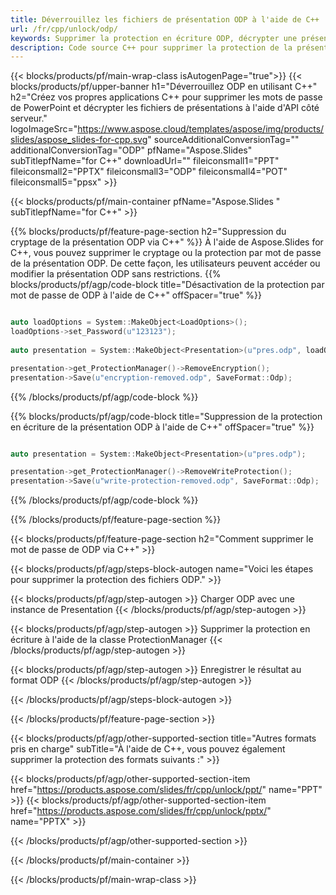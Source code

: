 ```yaml
---
title: Déverrouillez les fichiers de présentation ODP à l'aide de C++
url: /fr/cpp/unlock/odp/
keywords: Supprimer la protection en écriture ODP, décrypter une présentation ODP, déverrouiller la présentation ODP, déprotéger ODP
description: Code source C++ pour supprimer la protection de la présentation ODP.
---
```


{{< blocks/products/pf/main-wrap-class isAutogenPage="true">}}
{{< blocks/products/pf/upper-banner h1="Déverrouillez ODP en utilisant C++" h2="Créez vos propres applications C++ pour supprimer les mots de passe de PowerPoint et décrypter les fichiers de présentations à l'aide d'API côté serveur." logoImageSrc="https://www.aspose.cloud/templates/aspose/img/products/slides/aspose_slides-for-cpp.svg" sourceAdditionalConversionTag="" additionalConversionTag="ODP" pfName="Aspose.Slides" subTitlepfName="for C++" downloadUrl="" fileiconsmall1="PPT" fileiconsmall2="PPTX" fileiconsmall3="ODP" fileiconsmall4="POT" fileiconsmall5="ppsx" >}}

{{< blocks/products/pf/main-container pfName="Aspose.Slides " subTitlepfName="for C++" >}}

{{% blocks/products/pf/feature-page-section  h2="Suppression du cryptage de la présentation ODP via C++" %}}
À l'aide de Aspose.Slides for C++, vous pouvez supprimer le cryptage ou la protection par mot de passe de la présentation ODP. De cette façon, les utilisateurs peuvent accéder ou modifier la présentation ODP sans restrictions.
{{% blocks/products/pf/agp/code-block title="Désactivation de la protection par mot de passe de ODP à l'aide de C++" offSpacer="true" %}}

```cpp

auto loadOptions = System::MakeObject<LoadOptions>();
loadOptions->set_Password(u"123123");
    
auto presentation = System::MakeObject<Presentation>(u"pres.odp", loadOptions);

presentation->get_ProtectionManager()->RemoveEncryption();
presentation->Save(u"encryption-removed.odp", SaveFormat::Odp);
```

{{% /blocks/products/pf/agp/code-block %}}

{{% blocks/products/pf/agp/code-block title="Suppression de la protection en écriture de la présentation ODP à l'aide de C++" offSpacer="true" %}}

```cpp

auto presentation = System::MakeObject<Presentation>(u"pres.odp");

presentation->get_ProtectionManager()->RemoveWriteProtection();
presentation->Save(u"write-protection-removed.odp", SaveFormat::Odp);
```

{{% /blocks/products/pf/agp/code-block %}}

{{% /blocks/products/pf/feature-page-section %}}

{{< blocks/products/pf/feature-page-section  h2="Comment supprimer le mot de passe de ODP via C++" >}}

{{< blocks/products/pf/agp/steps-block-autogen name="Voici les étapes pour supprimer la protection des fichiers ODP." >}}

{{< blocks/products/pf/agp/step-autogen >}}
Charger ODP avec une instance de Presentation
{{< /blocks/products/pf/agp/step-autogen >}}

{{< blocks/products/pf/agp/step-autogen >}}
Supprimer la protection en écriture à l'aide de la classe ProtectionManager
{{< /blocks/products/pf/agp/step-autogen >}}

{{< blocks/products/pf/agp/step-autogen >}}
Enregistrer le résultat au format ODP
{{< /blocks/products/pf/agp/step-autogen >}}

{{< /blocks/products/pf/agp/steps-block-autogen >}}

{{< /blocks/products/pf/feature-page-section >}}

{{< blocks/products/pf/agp/other-supported-section title="Autres formats pris en charge" subTitle="À l'aide de C++, vous pouvez également supprimer la protection des formats suivants :" >}}

{{< blocks/products/pf/agp/other-supported-section-item href="https://products.aspose.com/slides/fr/cpp/unlock/ppt/" name="PPT" >}}
{{< blocks/products/pf/agp/other-supported-section-item href="https://products.aspose.com/slides/fr/cpp/unlock/pptx/" name="PPTX" >}}


{{< /blocks/products/pf/agp/other-supported-section >}}

{{< /blocks/products/pf/main-container >}}
    
{{< /blocks/products/pf/main-wrap-class >}}